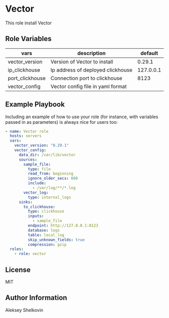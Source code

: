 Vector
=========

This role install Vector

Role Variables
--------------

|vars| description                       | default   |
|------|-----------------------------------|-----------|
| vector_version | Version of Vector to install      | 0.29.1    |
| ip_clickhouse | Ip address of deployed clickhouse | 127.0.0.1 |
| port_clickhouse | Connection port to clickhouse     | 8123      |
| vector_config | Vector config file in yaml format |       |




Example Playbook
----------------

Including an example of how to use your role (for instance, with variables passed in as parameters) is always nice for users too:

```yaml
- name: Vector role 
  hosts: servers
  vars:
    vector_version: "0.29.1"
    vector_config:
      data_dir: /var/lib/vector
      sources:
        sample_file:
          type: file
          read_from: beginning
          ignore_older_secs: 600
          include:
            - /var/log/**/*.log
        vector_log:
          type: internal_logs
      sinks:
        to_clickhouse:
          type: clickhouse
          inputs:
            - sample_file
          endpoint: http://127.0.0.1:8123
          database: logs
          table: local_log
          skip_unknown_fields: true
          compression: gzip
  roles:
    - role: vector
```



License
-------

MIT

Author Information
------------------

Aleksey Shelkovin
